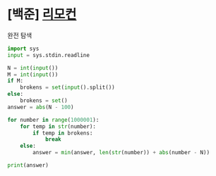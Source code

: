 # [백준] [리모컨](https://www.acmicpc.net/problem/1107)

완전 탐색

```py
import sys
input = sys.stdin.readline

N = int(input())
M = int(input())
if M:
    brokens = set(input().split())
else:
    brokens = set()
answer = abs(N - 100)

for number in range(1000001):
    for temp in str(number):
        if temp in brokens:
            break
    else:
        answer = min(answer, len(str(number)) + abs(number - N))

print(answer)

```
